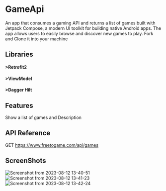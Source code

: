 # GameApi
An app that consumes a gaming API and returns a list of games built with Jetpack Compose, a modern UI toolkit for building native Android apps. The app allows users to easily browse and discover new games to play. Fork and Clone it into your machine 

## Libraries
  #### >Retrofit2
  #### >ViewModel
  #### >Dagger Hilt
## Features
Show a list of games and Description
## API Reference
  GET https://www.freetogame.com/api/games
## ScreenShots
![Screenshot from 2023-08-12 13-40-51](https://github.com/alvinemwa99/GameApi/assets/102831284/0f120337-86d8-4c6d-afcd-b475faeb3138)
![Screenshot from 2023-08-12 13-41-23](https://github.com/alvinemwa99/GameApi/assets/102831284/e3b79868-8544-497c-9006-fde7a69895a9)
![Screenshot from 2023-08-12 13-42-24](https://github.com/alvinemwa99/GameApi/assets/102831284/58609246-d3e0-40eb-8af7-8a47547ce315)


  
